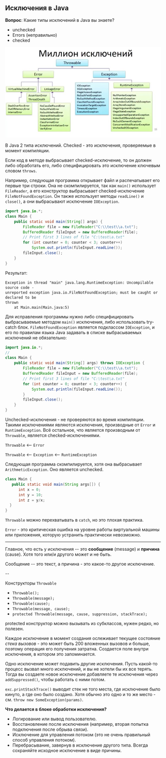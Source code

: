 ﻿## Исключения в Java

__Вопрос__: Какие типы исключений в Java вы знаете?

* unchecked
* Errors (неправильно)
* checked

![img alt](images/ScreenExceptions.jpg "")

В Java 2 типа исключений. Checked - это исключения, проверяемые в момент компиляции. 

Если код в методе выбрасывает checked-исключение, то он должен либо обработать его, либо специфицировать это исключение ключевым словом `throws`.

Например, следующая программа открывает файл и распечатывает его первые три строки. Она не скомпилируется, так как `main()` использует `FileReader`, а его конструктор выбрасывает checked-исключение `FileNotFoundException`. Он также использует методы `readLine()` и `close()`, а они выбрасывают исключение `IOException`.

```java
import java.io.*;
class Main {
    public static void main(String[] args) {
        FileReader file = new FileReader("C:\\test\\a.txt");
        BufferedReader fileInput = new BufferedReader(file);         
        // Print first 3 lines of file "C:\test\a.txt"
        for (int counter = 0; counter < 3; counter++) 
            System.out.println(fileInput.readLine());
        fileInput.close();
    }
}
```

Результат:

```
Exception in thread "main" java.lang.RuntimeException: Uncompilable source code - 
unreported exception java.io.FileNotFoundException; must be caught or declared to be 
thrown
	at Main.main(Main.java:5)
```

Для исправления программы нужно либо специфицировать выбрасываемые методом `main()` исключения, либо использовать try-catch блок. `FileNotFoundException` является подклассом `IOException`, и его по правилам языка Java задавать в списке выбрасываемых исключений не обязательно:

```java
import java.io.*;
//
class Main {
    public static void main(String[] args) throws IOException {
        FileReader file = new FileReader("C:\\test\\a.txt");
        BufferedReader fileInput = new BufferedReader(file);         
        // Print first 3 lines of file "C:\test\a.txt"
        for (int counter = 0; counter < 3; counter++) {
            System.out.println(fileInput.readLine());
        }
        fileInput.close();
    }
}
```

Unchecked-исключения - не проверяются во время компиляции. Такими исключениями являются исключения, производные от `Error` и `RuntimeException`. Всё остальное, что является производным от `Throwable`, является checked-исключениями.

`Throwable` <-- `Error`

`Throwable` <-- `Exception` <-- `RuntimeException`

Следующая программа скомпилируется, хотя она выбрасывает `ArithmeticException`. Оно является unchecked.

```java 
class Main {
   public static void main(String args[]) {
      int x = 0;
      int y = 10;
      int z = y/x;
  }
}
```

`Throwable` можно перехватывать в `catch`, но это плохая практика.

`Error` - это критическая ошибка на уровне работы виртуальной машины или приложения, которую устранить практически невозможно.

---

Главное, что есть у исключения -- это __сообщение__ (message) и __причина__ (cause). Хотя того или/и другого может и не быть.

Сообщение -- это текст, а причина - это какое-то другое исключение.

--

Конструкторы `Throwable`

* `Throwable();`
* `Throwable(message);`
* `Throwable(cause);`
* `Throwable(message, cause);`
* `protected Throwable(message, cause, suppression, stackTrace);`

protected конструктор можно вызывать из субклассов, нужен редко, но полезен.

Каждое исключение в момент создания ослеживает текущее состояние _стека вызовов_ - это может быть 200 вложенных вызовов и больше, поэтому операция его получения затратна. Создается поле внутри исключения, в котором это запоминается.

Одно исключение может подавить другие исключения. Пусть какой-то процесс вызвал много исключений, и вы не хотели бы их все терять. Тогда вы создаете новое исключение добавляете те исключения через `addSuppressed()`, чтобы работать с ними потом.

`exc.printStackTrace()` выводит стек не того места, где исключение было кинуто, а где оно было создано. Хотя обычно это одно и то же место - см. `throw new SomeException(params)`.

__Что делается в блоке обработки исключения?__

* Логирование или вывод пользователю.
* Восстановление после исключения (например, вторая попытка подключения после обрыва связи).
* Исключение для управления потоком (это не очень правильный способ управления потоком).
* Перебрасывание, завернув в исключение другого типа. Всегда сохраняйте исходное исключение в виде причины.